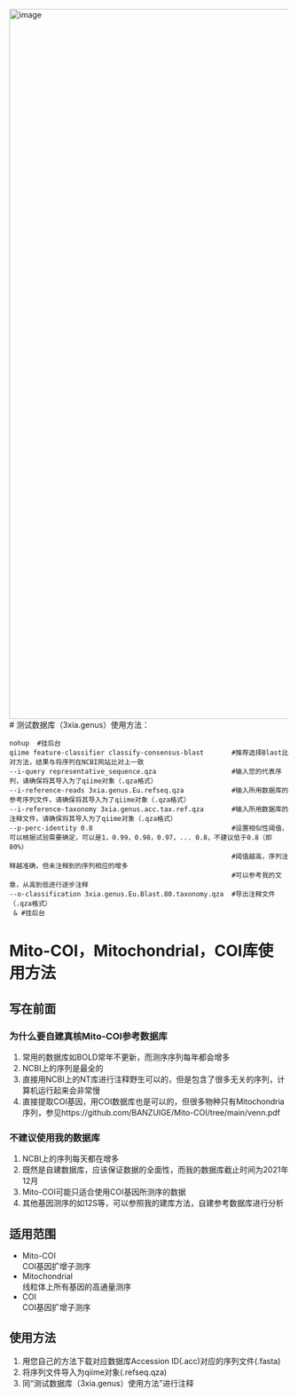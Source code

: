 <img width="1280" alt="image" src="https://github.com/BANZUIGE/Mito-COI/assets/95343596/4e46fdab-e738-421e-a740-bb66493816a8"># 测试数据库（3xia.genus）使用方法：
```
nohup  #挂后台
qiime feature-classifier classify-consensus-blast       #推荐选择Blast比对方法，结果与将序列在NCBI网站比对上一致
--i-query representative_sequence.qza                   #输入您的代表序列，请确保将其导入为了qiime对象（.qza格式）
--i-reference-reads 3xia.genus.Eu.refseq.qza            #输入所用数据库的参考序列文件，请确保将其导入为了qiime对象（.qza格式）
--i-reference-taxonomy 3xia.genus.acc.tax.ref.qza       #输入所用数据库的注释文件，请确保将其导入为了qiime对象（.qza格式）
--p-perc-identity 0.8                                   #设置相似性阈值，可以根据试验需要确定，可以是1，0.99，0.98，0.97，... 0.8，不建议低于0.8（即80%）
                                                        #阈值越高，序列注释越准确，但未注释到的序列相应的增多
                                                        #可以参考我的文章，从高到低进行逐步注释
--o-classification 3xia.genus.Eu.Blast.80.taxonomy.qza  #导出注释文件（.qza格式）
 & #挂后台
```
# Mito-COI，Mitochondrial，COI库使用方法
## 写在前面
### 为什么要自建真核Mito-COI参考数据库
1. 常用的数据库如BOLD常年不更新，而测序序列每年都会增多
2. NCBI上的序列是最全的
3. 直接用NCBI上的NT库进行注释野生可以的，但是包含了很多无关的序列，计算机运行起来会非常慢
4. 直接提取COI基因，用COI数据库也是可以的，但很多物种只有Mitochondria序列，参见https://github.com/BANZUIGE/Mito-COI/tree/main/venn.pdf
### 不建议使用我的数据库
1. NCBI上的序列每天都在增多
2. 既然是自建数据库，应该保证数据的全面性，而我的数据库截止时间为2021年12月
3. Mito-COI可能只适合使用COI基因所测序的数据
4. 其他基因测序的如12S等，可以参照我的建库方法，自建参考数据库进行分析
## 适用范围
* Mito-COI  
 COI基因扩增子测序
* Mitochondrial  
 线粒体上所有基因的高通量测序
* COI  
 COI基因扩增子测序
## 使用方法
1. 用您自己的方法下载对应数据库Accession ID(.acc)对应的序列文件(.fasta)
2. 将序列文件导入为qiime对象(.refseq.qza)
3. 同“测试数据库（3xia.genus）使用方法”进行注释

